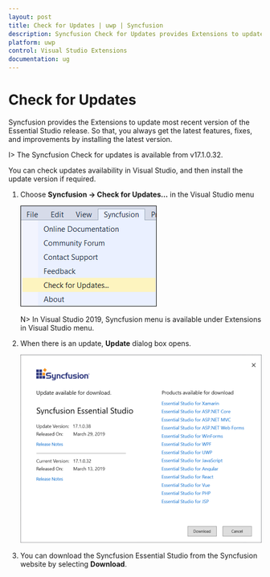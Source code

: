 ```yaml
---
layout: post
title: Check for Updates | uwp | Syncfusion
description: Syncfusion Check for Updates provides Extensions to update most recent version of the Essential Studio release.
platform: uwp
control: Visual Studio Extensions
documentation: ug
---
```


# Check for Updates

Syncfusion provides the Extensions to update most recent version of the Essential Studio release. So that, you always get the latest features, fixes, and improvements by installing the latest version.

I> The Syncfusion Check for updates is available from v17.1.0.32.

You can check updates availability in Visual Studio, and then install the update version if required.

1. Choose **Syncfusion -> Check for Updates…** in the Visual Studio menu

   ![Syncfusion check for updates menu](Check-for-Updates_images/Check-for-Updates_images-img1.png)

   N> In Visual Studio 2019, Syncfusion menu is available under Extensions in Visual Studio menu.
   
2. When there is an update, **Update** dialog box opens.

   ![Syncfusion check for updates wizard](Check-for-Updates_images/Check-for-Updates_images-img2.png)

3. You can download the Syncfusion Essential Studio from the Syncfusion website by selecting **Download**.
